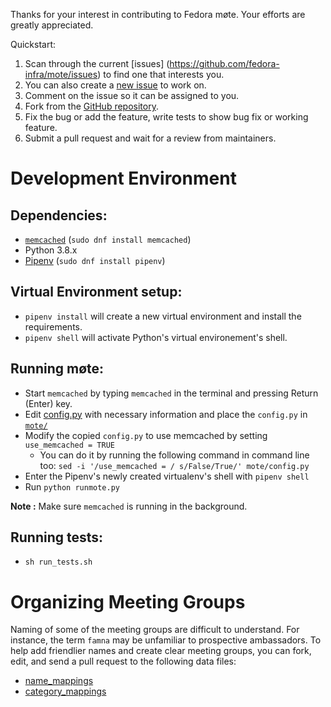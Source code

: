 Thanks for your interest in contributing to Fedora møte. Your efforts are greatly appreciated.

Quickstart:

  1. Scan through the current [issues] (https://github.com/fedora-infra/mote/issues) to find one that interests you.
  2. You can also create a [new issue](https://github.com/fedora-infra/mote/issues/new) to work on.
  3. Comment on the issue so it can be assigned to you.
  4. Fork from the [GitHub repository](https://github.com/fedora-infra/mote).
  5. Fix the bug or add the feature, write tests to show bug fix or working feature.
  6. Submit a pull request and wait for a review from maintainers.

# Development Environment

## Dependencies:
 - [`memcached`](https://memcached.org) (`sudo dnf install memcached`)
 - Python 3.8.x
 - [Pipenv](https://docs.pipenv.org/) (`sudo dnf install pipenv`)

## Virtual Environment setup:
 - `pipenv install` will create a new virtual environment and install the requirements.
 - `pipenv shell` will activate Python's virtual environement's shell.

## Running møte:
 - Start `memcached` by typing `memcached` in the terminal and pressing Return (Enter) key.
 - Edit [config.py](./files/config.py) with necessary information and place the `config.py` in [`mote/`](./mote)
 - Modify the copied `config.py` to use memcached by setting `use_memcached = TRUE`
   - You can do it by running the following command in command line too: `sed -i '/use_memcached = / s/False/True/' mote/config.py`
 - Enter the Pipenv's newly created virtualenv's shell with `pipenv shell`
 - Run `python runmote.py`

**Note :** Make sure `memcached` is running in the background.

## Running tests:
 - `sh run_tests.sh`
 
 # Organizing Meeting Groups
 
 Naming of some of the meeting groups are difficult to understand. For instance, the term `famna` may be unfamiliar to prospective ambassadors. To help add friendlier names and create clear meeting groups, you can fork, edit, and send a pull request to the following data files:

 - [name_mappings](./name_mappings.json)
 - [category_mappings](./category_mappings.json)




